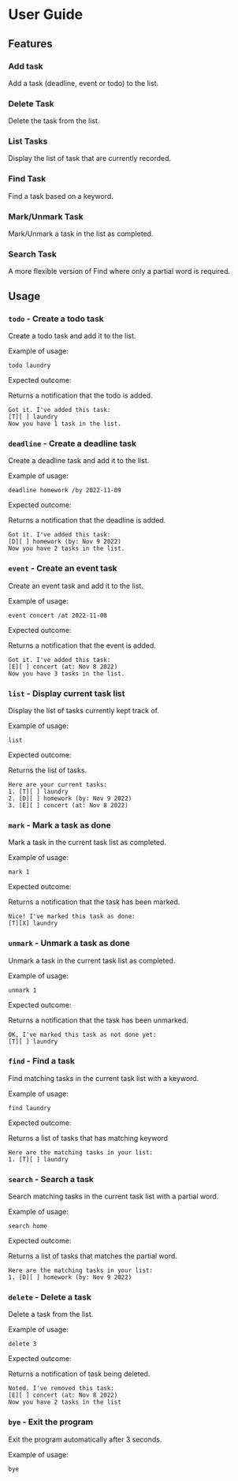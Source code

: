 # User Guide

## Features

### Add task

Add a task (deadline, event or todo) to the list.

### Delete Task

Delete the task from the list.

### List Tasks

Display the list of task that are currently recorded.

### Find Task
Find a task based on a keyword.

### Mark/Unmark Task

Mark/Unmark a task in the list as completed.

### Search Task

A more flexible version of Find where only a partial word is required.

## Usage

### `todo` - Create a todo task

Create a todo task and add it to the list.

Example of usage:

`todo laundry`

Expected outcome:

Returns a notification that the todo is added.

```
Got it. I've added this task:
[T][ ] laundry
Now you have 1 task in the list.
```

### `deadline` - Create a deadline task

Create a deadline task and add it to the list.

Example of usage:

`deadline homework /by 2022-11-09`

Expected outcome:

Returns a notification that the deadline is added.

```
Got it. I've added this task:
[D][ ] homework (by: Nov 9 2022)
Now you have 2 tasks in the list.
```

### `event` - Create an event task

Create an event task and add it to the list.

Example of usage:

`event concert /at 2022-11-08`

Expected outcome:

Returns a notification that the event is added.

```
Got it. I've added this task:
[E][ ] concert (at: Nov 8 2022)
Now you have 3 tasks in the list.
```
### `list` - Display current task list

Display the list of tasks currently kept track of.

Example of usage:

`list`

Expected outcome:

Returns the list of tasks.

```
Here are your current tasks:
1. [T][ ] laundry
2. [D][ ] homework (by: Nov 9 2022)
3. [E][ ] concert (at: Nov 8 2022)
```

### `mark` - Mark a task as done

Mark a task in the current task list as completed.

Example of usage:

`mark 1`

Expected outcome:

Returns a notification that the task has been marked.

```
Nice! I've marked this task as done:
[T][X] laundry
```

### `unmark` - Unmark a task as done

Unmark a task in the current task list as completed.

Example of usage:

`unmark 1`

Expected outcome:

Returns a notification that the task has been unmarked.

```
OK, I've marked this task as not done yet:
[T][ ] laundry
```

### `find` - Find a task

Find matching tasks in the current task list with a keyword.

Example of usage:

`find laundry`

Expected outcome:

Returns a list of tasks that has matching keyword

```
Here are the matching tasks in your list:
1. [T][ ] laundry
```

### `search` - Search a task

Search matching tasks in the current task list with a partial word.

Example of usage:

`search home`

Expected outcome:

Returns a list of tasks that matches the partial word.

```
Here are the matching tasks in your list:
1. [D][ ] homework (by: Nov 9 2022)
```

### `delete` - Delete a task

Delete a task from the list.

Example of usage:

`delete 3`

Expected outcome:

Returns a notification of task being deleted.

```
Noted. I've removed this task:
[E][ ] concert (at: Nov 8 2022)
Now you have 2 tasks in the list
```

### `bye` - Exit the program

Exit the program automatically after 3 seconds.

Example of usage:

`bye`
